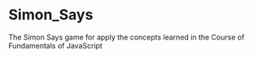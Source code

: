 # Simon_Says
The Simon Says game for apply the concepts learned in the Course of Fundamentals of JavaScript
